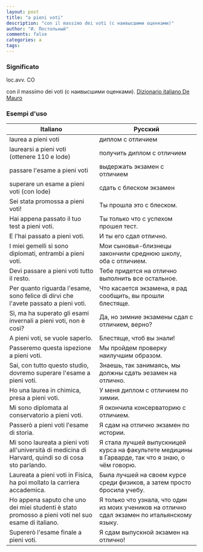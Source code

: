```yaml
---
layout: post
title: "a pieni voti"
description: "con il massimo dei voti (с наивысшими оценками)"
author: "И. Постольный"
comments: false
categories: a
tags:
---
```


### Significato

loc.avv. CO

con il massimo dei voti (с наивысшими оценками). [Dizionario italiano De Mauro](https://dizionario.internazionale.it/parola/a-pieni-voti)

### Esempi d'uso

| Italiano | Русский |
|----------|---------|
|laurea a pieni voti|диплом с отличием|
|laurearsi a pieni voti (ottenere 110 e lode)|получить диплом с отличием|
|passare l'esame a pieni voti|выдержать экзамен с отличием|
|superare un esame a pieni voti (con lode)|сдать с блеском экзамен|
|Sei stata promossa a pieni voti!|Ты прошла это с блеском.|
|Hai appena passato il tuo test a pieni voti.|Ты только что с успехом прошел тест.|
|E l'hai passato a pieni voti.|И ты его сдал отлично.|
|I miei gemelli si sono diplomati, entrambi a pieni voti.|Мои сыновья-близнецы закончили среднюю школу, оба с отличием.|
|Devi passare a pieni voti tutto il resto.|Тебе придется на отлично выполнить все остальное.|
|Per quanto riguarda l'esame, sono felice di dirvi che l'avete passato a pieni voti.|Что касается экзамена, я рад сообщить, вы прошли блестяще.|
|Sì, ma ha superato gli esami invernali a pieni voti, non è così?|Да, но зимние экзамены сдал с отличием, верно?|
|A pieni voti, se vuole saperlo.|Блестяще, чтоб вы знали!|
|Passeremo questa ispezione a pieni voti.|Мы пройдем проверку наилучшим образом.|
|Sai, con tutto questo studio, dovremo superare l'esame a pieni voti.|Знаешь, так занимаясь, мы должны сдать эезамен на отлично.|
|Ho una laurea in chimica, presa a pieni voti.|У меня диплом с отличием по химии.|
|Mi sono diplomata al conservatorio a pieni voti.|Я окончила консерваторию с отличием.|
|Passerò a pieni voti l'esame di storia.|Я сдам на отлично экзамен по истории.|
|Mi sono laureata a pieni voti all'università di medicina di Harvard, quindi so di cosa sto parlando.|Я стала лучшей выпускницей курса на факультете медицины в Гарварде, так что я знаю, о чём говорю.|
|Laureata a pieni voti in Fisica, ha poi mollato la carriera accademica.|Была лучшей на своем курсе среди физиков, а затем просто бросила учебу.
|Ho appena saputo che uno dei miei studenti è stato promosso a pieni voti nel suo esame di italiano.|Я только что узнала, что один из моих учеников на отлично сдал экзамен по итальянскому языку.|
|Supererò l'esame finale a pieni voti.|Я сдам выпускной экзамен на отлично!|